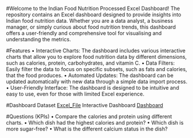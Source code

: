 #Welcome to the Indian Food Nutrition Processed Excel Dashboard! The repository contains an Excel dashboard designed to provide insights into Indian food nutrition data. Whether you are a data analyst, a business manager, or simply curious about food nutrition trends, this dashboard offers a user-friendly and comprehensive tool for visualising and understanding the metrics.

#Features
•	Interactive Charts:
 The dashboard includes various interactive charts that allow you to explore food nutrition data by different dimensions, such as calories, protein, carbohydrates, and vitamin C.
•	Data Filters: 
Easily filter the data to focus on specific subsets, such as fats and calories, that the food produces. 
•	Automated Updates: 
The dashboard can be updated automatically with new data through a simple data import process.
•	User-Friendly Interface: 
The dashboard is designed to be intuitive and easy to use, even for those with limited Excel experience.

#Dashboard
Dataset <a href="https://github.com/Dorccus/Sales-Dashboard/blob/main/Indian_Food_Nutrition_Processed101-(Dash).xlsb.xlsx">Excel_File</a>
Interactive Dashboard <a href="https://github.com/Dorccus/Sales-Dashboard/blob/main/Screenshot%202025-05-05%20214442.png">Dashboard</a>


#Questions (KPIs)
•	Compare the calories and protein using different charts.
•	Which dish had the highest calories and protein?
•	Which dish is more sugar-free?
•	What is the different calcium status in the dish?






